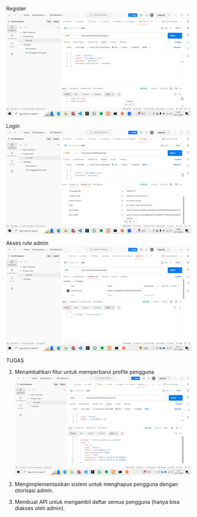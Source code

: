 Register
![alt text](image/1.png)

Login
![alt text](image/2.png)

Akses rute admin
![alt text](image/3.png)

TUGAS
1. Menambahkan fitur untuk memperbarui profile pengguna
![alt text](image/4.png)
2. Mengimplementasikan sistem untuk menghapus pengguna dengan otorisasi admin.

3. Membuat API untuk mengambil daftar semua pengguna (hanya bisa diakses oleh admin).
